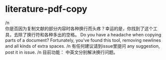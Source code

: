 # literature-pdf-copy
/n	
你是否因为复制文献的部分内容时各种换行而头疼？幸运的是，你找到了这个工具，去除了换行符和各种多出的空格。
Do you have a headache when copying parts of a document? Fortunately, you've found this tool, removing newlines and all kinds of extra spaces.
/n
有任何建议请到issue里提问
any suggestion, post it in issue.
/n
目前功能：
中英文分别解决换行问题。
